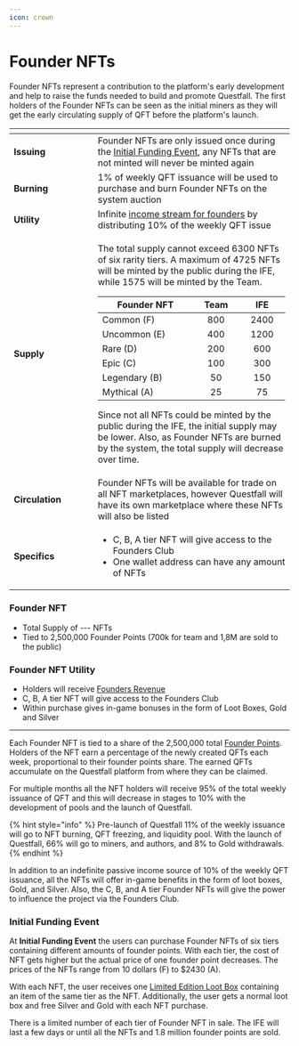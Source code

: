 ```yaml
---
icon: crown
---
```


# Founder NFTs

Founder NFTs represent a contribution to the platform's early development and help to raise the funds needed to build and promote Questfall. The first holders of the Founder NFTs can be seen as the initial miners as they will get the early circulating supply of QFT before the platform's launch.

<table data-header-hidden><thead><tr><th width="135"></th><th></th></tr></thead><tbody><tr><td><strong>Issuing</strong></td><td>Founder NFTs are only issued once during the <a href="../roadmap/initial-funding-event.md">Initial Funding Event</a>, any NFTs that are not minted will never be minted again</td></tr><tr><td><strong>Burning</strong></td><td>1% of weekly QFT issuance will be used to purchase and burn Founder NFTs on the system auction</td></tr><tr><td><strong>Utility</strong></td><td>Infinite <a href="../infrastructure/founders-revenue.md">income stream for founders</a> by distributing 10% of the weekly QFT issue</td></tr><tr><td><strong>Supply</strong></td><td><p>The total supply cannot exceed 6300 NFTs of six rarity tiers. A maximum of 4725 NFTs will be minted by the public during the IFE, while 1575 will be minted by the Team.</p><table><thead><tr><th width="182">Founder NFT</th><th width="76" align="center">Team</th><th width="77" align="center">IFE</th></tr></thead><tbody><tr><td>Common (F)</td><td align="center">800</td><td align="center">2400</td></tr><tr><td>Uncommon (E)</td><td align="center">400</td><td align="center">1200</td></tr><tr><td>Rare (D)</td><td align="center">200</td><td align="center">600</td></tr><tr><td>Epic (C)</td><td align="center">100</td><td align="center">300</td></tr><tr><td>Legendary (B)</td><td align="center">50</td><td align="center">150</td></tr><tr><td>Mythical (A)</td><td align="center">25</td><td align="center">75</td></tr></tbody></table><p>Since not all NFTs could be minted by the public during the IFE, the initial supply may be lower. Also, as Founder NFTs are burned by the system, the total supply will decrease over time.</p></td></tr><tr><td><strong>Circulation</strong></td><td>Founder NFTs will be available for trade on all NFT marketplaces, however Questfall will have its own marketplace where these NFTs will also be listed</td></tr><tr><td><strong>Specifics</strong></td><td><ul><li>C, B, A tier NFT will give access to the Founders Club</li><li>One wallet address can have any amount of NFTs</li></ul></td></tr></tbody></table>

###

### Founder NFT

* Total Supply of --- NFTs
* Tied to 2,500,000 Founder Points (700k for team and 1,8M are sold to the public)

### Founder NFT Utility

* Holders will receive [Founders Revenue](../infrastructure/founders-revenue.md)
* C, B, A tier NFT will give access to the Founders Club
* Within purchase gives in-game bonuses in the form of Loot Boxes, Gold and Silver

***



Each Founder NFT is tied to a share of the 2,500,000 total [Founder Points](../infrastructure/founders-revenue.md). Holders of the NFT earn a percentage of the newly created QFTs each week, proportional to their founder points share. The earned QFTs accumulate on the Questfall platform from where they can be claimed.

For multiple months all the NFT holders will receive 95% of the total weekly issuance of QFT and this will decrease in stages to 10% with the development of pools and the launch of Questfall.

{% hint style="info" %}
Pre-launch of Questfall 11% of the weekly issuance will go to NFT burning, QFT freezing, and liquidity pool. With the launch of Questfall, 66% will go to miners, and authors, and 8% to Gold withdrawals.
{% endhint %}

In addition to an indefinite passive income source of 10% of the weekly QFT issuance, all the NFTs will offer in-game benefits in the form of loot boxes, Gold, and Silver. Also, the C, B, and A tier Founder NFTs will give the power to influence the project via the Founders Club.

### Initial Funding Event

At **Initial Funding Event** the users can purchase Founder NFTs of six tiers containing different amounts of founder points. With each tier, the cost of NFT gets higher but the actual price of one founder point decreases. The prices of the NFTs range from 10 dollars (F) to $2430 (A).

With each NFT, the user receives one [Limited Edition Loot Box](broken-reference) containing an item of the same tier as the NFT. Additionally, the user gets a normal loot box and free Silver and Gold with each NFT purchase.

There is a limited number of each tier of Founder NFT in sale. The IFE will last a few days or until all the NFTs and 1.8 million founder points are sold.
